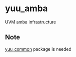 # yuu_amba
UVM amba infrastructure

## Note
[yuu_common](https://github.com/seabeam/yuu_common "YUU UVM utilities package") package is needed  